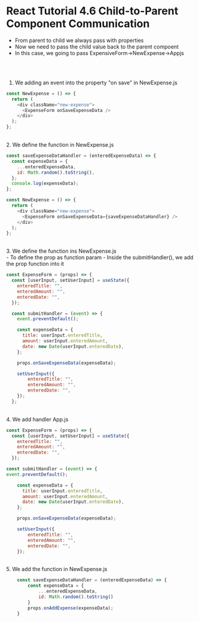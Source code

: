 # React Tutorial 4.6 Child-to-Parent Component Communication

- From parent to child we always pass with properties
- Now we need to pass the child value back to the parent compoent
- In this case, we going to pass ExpensiveForm->NewExpense->Appjs

<br/><br/>

1. We adding an event into the property "on save" in NewExpense.js

```javascript
const NewExpense = () => {
  return (
    <div className="new-expense">
      <ExpenseForm onSaveExpenseData />
    </div>
  );
};
```

<br/>
2. We define the function in NewExpense.js

```javascript
const saveExpenseDataHandler = (enteredExpenseData) => {
  const expenseData = {
    ...enteredExpenseData,
    id: Math.random().toString(),
  };
  console.log(expenseData);
};

const NewExpense = () => {
  return (
    <div className="new-expense">
      <ExpenseForm onSaveExpenseData={saveExpenseDataHandler} />
    </div>
  );
};
```

<br/>
3. We define the function ins NewExpense.js
<br/>
- To define the prop as function param
- Inside the submitHandler(), we add the prop function into it

```javascript
const ExpenseForm = (props) => {
  const [userInput, setUserInput] = useState({
    enteredTitle: "",
    enteredAmount: "",
    enteredDate: "",
  });

  const submitHandler = (event) => {
    event.preventDefault();

    const expenseData = {
      title: userInput.enteredTitle,
      amount: userInput.enteredAmount,
      date: new Date(userInput.enteredDate),
    };

    props.onSaveExpenseData(expenseData);

    setUserInput({
        enteredTitle: "",
        enteredAmount: "",
        enteredDate: "",
    });
  };
```

<br/>
4. We add handler App.js
<br/>

```javascript
const ExpenseForm = (props) => {
  const [userInput, setUserInput] = useState({
    enteredTitle: "",
    enteredAmount: "",
    enteredDate: "",
  });

const submitHandler = (event) => {
event.preventDefault();

    const expenseData = {
      title: userInput.enteredTitle,
      amount: userInput.enteredAmount,
      date: new Date(userInput.enteredDate),
    };

    props.onSaveExpenseData(expenseData);

    setUserInput({
        enteredTitle: "",
        enteredAmount: "",
        enteredDate: "",
    });
```
<br/>
5. We add the function in NewExpense.js

```javascript
    const saveExpenseDataHandler = (enteredExpenseData) => {
        const expenseData = {
            ...enteredExpenseData,
            id: Math.random().toString()
        }
        props.onAddExpense(expenseData);
    }
````
